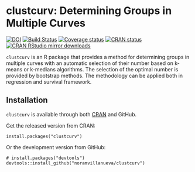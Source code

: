 # clustcurv: Determining Groups in Multiple Curves

[![DOI](https://zenodo.org/badge/98645393.svg)](https://doi.org/10.5281/zenodo.13889531)
[![Build Status](https://travis-ci.org/noramvillanueva/clustcurv.svg?branch=master)](https://travis-ci.org/noramvillanueva/clustcurv)
[![Coverage status](https://codecov.io/gh/noramvillanueva/clustcurv/branch/master/graph/badge.svg)](https://codecov.io/github/noramvillanueva/clustcurv?branch=master)
[![CRAN status](https://www.r-pkg.org/badges/version/clustcurv)](https://cran.r-project.org/package=clustcurv)
[![CRAN RStudio mirror downloads](http://cranlogs.r-pkg.org/badges/clustcurv)](https://cran.r-project.org/package=clustcurv)



```clustcurv``` is an R package that provides a method for determining groups in multiple 
curves with an automatic selection of their number based on k-means or
k-medians algorithms. The selection of the optimal number is provided by
bootstrap methods. The methodology can be applied both in regression and survival framework.



## Installation
```clustcurv``` is available through both [CRAN](https://cran.r-project.org/) and GitHub.

Get the released version from CRAN:
```
install.packages("clustcurv")
```

Or the development version from GitHub:
```
# install.packages("devtools")
devtools::install_github("noramvillanueva/clustcurv")
```

